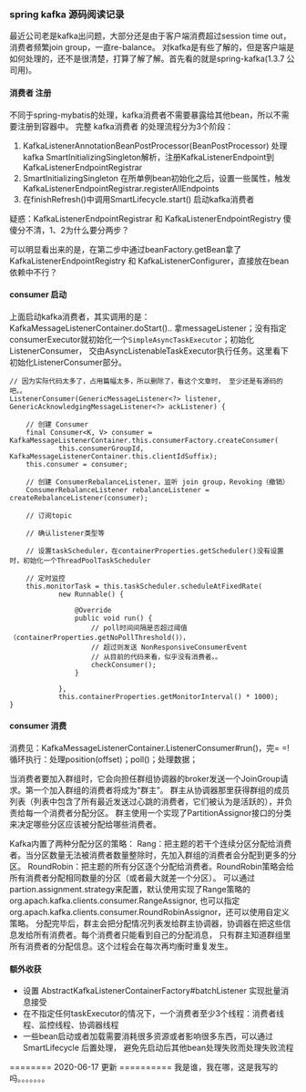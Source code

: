 ### spring kafka 源码阅读记录
最近公司老是kafka出问题，大部分还是由于客户端消费超过session time out，消费者频繁join group，一直re-balance。
对kafka是有些了解的，但是客户端是如何处理的，还不是很清楚，打算了解了解。首先看的就是spring-kafka(1.3.7 公司用)。

#### 消费者 注册
不同于spring-mybatis的处理，kafka消费者不需要暴露给其他bean，所以不需要注册到容器中。
完整 kafka消费者 的处理流程分为3个阶段：
1. KafkaListenerAnnotationBeanPostProcessor(BeanPostProcessor) 处理kafka SmartInitializingSingleton解析，注册KafkaListenerEndpoint到KafkaListenerEndpointRegistrar
2. SmartInitializingSingleton 在所单例bean初始化之后，设置一些属性，触发KafkaListenerEndpointRegistrar.registerAllEndpoints
3. 在finishRefresh()中调用SmartLifecycle.start() 启动kafka消费者

疑惑：KafkaListenerEndpointRegistrar 和 KafkaListenerEndpointRegistry 傻傻分不清，1、2为什么要分两步？

可以明显看出来的是，在第二步中通过beanFactory.getBean拿了KafkaListenerEndpointRegistry 和 KafkaListenerConfigurer，直接放在bean依赖中不行？

#### consumer 启动
上面启动kafka消费者，其实调用的是： KafkaMessageListenerContainer.doStart()..
拿messageListener；没有指定consumerExecutor就初始化一个``SimpleAsyncTaskExecutor``；初始化 ListenerConsumer，
交由AsyncListenableTaskExecutor执行任务。这里看下初始化ListenerConsumer部分。

```
// 因为实际代码太多了，占用篇幅太多，所以删除了，看这个文章时， 至少还是有源码的吧。。
ListenerConsumer(GenericMessageListener<?> listener, GenericAcknowledgingMessageListener<?> ackListener) {
    
    // 创建 Consumer
    final Consumer<K, V> consumer = KafkaMessageListenerContainer.this.consumerFactory.createConsumer(
            this.consumerGroupId, KafkaMessageListenerContainer.this.clientIdSuffix);
    this.consumer = consumer;

    // 创建 ConsumerRebalanceListener，监听 join group，Revoking（撤销）
    ConsumerRebalanceListener rebalanceListener = createRebalanceListener(consumer);

    // 订阅topic
    
    // 确认listener类型等
    
    // 设置taskScheduler，在containerProperties.getScheduler()没有设置时，初始化一个ThreadPoolTaskScheduler
   
    // 定时监控
    this.monitorTask = this.taskScheduler.scheduleAtFixedRate(
            new Runnable() {

                @Override
                public void run() {
                    // poll时间间隔是否超过阈值（containerProperties.getNoPollThreshold()），
                    // 超过则发送 NonResponsiveConsumerEvent
                    // 从目前的代码来看，似乎没有消费者。。
                    checkConsumer();
                }

            },
            this.containerProperties.getMonitorInterval() * 1000);
}

```

#### consumer 消费
消费见：KafkaMessageListenerContainer.ListenerConsumer#run()，完= =!
循环执行：处理position(offset)；poll()；处理数据；

当消费者要加入群组时，它会向担任群组协调器的broker发送一个JoinGroup请求。第一个加入群组的消费者将成为“群主”。
群主从协调器那里获得群组的成员列表（列表中包含了所有最近发送过心跳的消费者，它们被认为是活跃的），并负责给每一个消费者分配分区。
群主使用一个实现了PartitionAssignor接口的分类来决定哪些分区应该被分配给哪些消费者。

Kafka内置了两种分配分区的策略：
Rang：把主题的若干个连续分区分配给消费者。当分区数量无法被消费者数量整除时，先加入群组的消费者会分配到更多的分区。
RoundRobin：把主题的所有分区逐个分配给消费者。RoundRobin策略会给所有消费者分配相同数量的分区（或者最大就差一个分区）。
可以通过partion.assignment.strategy来配置，默认使用实现了Range策略的org.apach.kafka.clients.consumer.RangeAssignor,
也可以指定org.apach.kafka.clients.consumer.RoundRobinAssignor，还可以使用自定义策略。
分配完毕后，群主会把分配情况列表发给群主协调器，协调器在把这些信息发给所有消费者。每个消费者只能看到自己的分配消息，
只有群主知道群组里所有消费者的分配信息。这个过程会在每次再均衡时重复发生。



#### 额外收获

- 设置 AbstractKafkaListenerContainerFactory#batchListener 实现批量消息接受
- 在不指定任何taskExecutor的情况下，一个消费者至少3个线程：消费者线程、监控线程、协调器线程
- 一些bean启动或者加载需要消耗很多资源或者影响很多东西，可以通过SmartLifecycle 后置处理，
避免先启动后其他bean处理失败而处理失败流程


======== 2020-06-17 更新 ==========
我是谁，我在哪，这是我写的吗。。。。。。。


